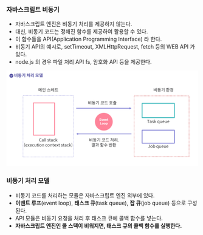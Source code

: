 ### 자바스크립트 비동기
* 자바스크립트 엔진은 비동기 처리를 제공하지 않는다.
* 대신, 비동기 코드는 정해진 함수를 제공하여 활용할 수 있다.
* 이 함수들을 API(Application Programming Interface) 라 한다.
* 비동기 API의 예시로, setTimeout, XMLHttpRequest, fetch 등의 WEB API 가 있다.
* node.js 의 경우 파일 처리 API fs, 암호화 API 등을 제공한다.

![비동기 처리 모델](image/스크린샷-2024-01-15-145323.png)

### 비동기 처리 모델
* 비동기 코드를 처리하는 모듈은 자바스크립트 엔진 외부에 있다.
* **이벤트 루프**(event loop), **태스크 큐**(task queue), **잡 큐**(job queue) 등으로 구성된다.
* API 모듈은 비동기 요청을 처리 후 태스크 큐에 콜백 함수를 넣는다.
* **자바스크립트 엔진인 콜 스택이 비워지면, 태스크 큐의 콜백 함수를 실행한다.**
